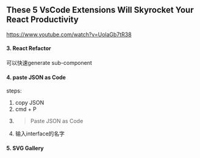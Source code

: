 ## These 5 VsCode Extensions Will Skyrocket Your React Productivity
https://www.youtube.com/watch?v=UolaGb7tR38

#### 3. React Refactor
可以快速generate sub-component

#### 4. paste JSON as Code
steps:
1. copy JSON
2. cmd + P
3. > Paste JSON as Code
4. 输入interface的名字

#### 5. SVG Gallery
